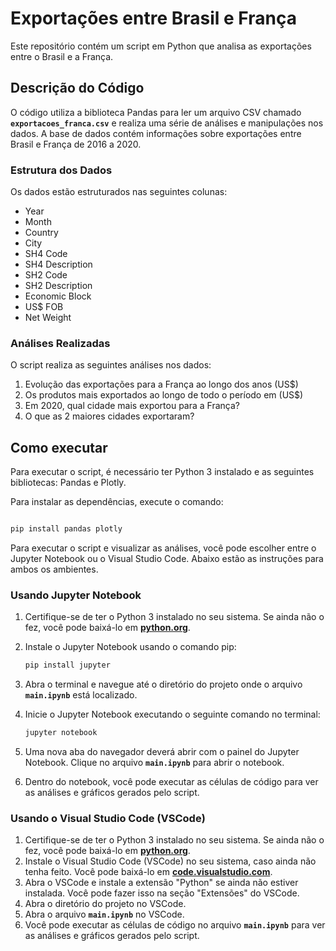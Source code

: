 # **Exportações entre Brasil e França**

Este repositório contém um script em Python que analisa as exportações entre o Brasil e a França.

## **Descrição do Código**

O código utiliza a biblioteca Pandas para ler um arquivo CSV chamado **`exportacoes_franca.csv`** e realiza uma série de análises e manipulações nos dados. A base de dados contém informações sobre exportações entre Brasil e França de 2016 a 2020.

### **Estrutura dos Dados**

Os dados estão estruturados nas seguintes colunas:

- Year
- Month
- Country
- City
- SH4 Code
- SH4 Description
- SH2 Code
- SH2 Description
- Economic Block
- US$ FOB
- Net Weight

### **Análises Realizadas**

O script realiza as seguintes análises nos dados:

1. Evolução das exportações para a França ao longo dos anos (US$)
2. Os produtos mais exportados ao longo de todo o período em (US$)
3. Em 2020, qual cidade mais exportou para a França?
4. O que as 2 maiores cidades exportaram?

## **Como executar**

Para executar o script, é necessário ter Python 3 instalado e as seguintes bibliotecas: Pandas e Plotly.

Para instalar as dependências, execute o comando:

```bash

pip install pandas plotly
```

Para executar o script e visualizar as análises, você pode escolher entre o Jupyter Notebook ou o Visual Studio Code. Abaixo estão as instruções para ambos os ambientes.

### **Usando Jupyter Notebook**

1. Certifique-se de ter o Python 3 instalado no seu sistema. Se ainda não o fez, você pode baixá-lo em **[python.org](https://www.python.org/downloads/)**.
2. Instale o Jupyter Notebook usando o comando pip:
    
    ```bash
    pip install jupyter
    ```
    
3. Abra o terminal e navegue até o diretório do projeto onde o arquivo **`main.ipynb`** está localizado.
4. Inicie o Jupyter Notebook executando o seguinte comando no terminal:
    
    ```bash
    jupyter notebook
    ```
    
5. Uma nova aba do navegador deverá abrir com o painel do Jupyter Notebook. Clique no arquivo **`main.ipynb`** para abrir o notebook.
6. Dentro do notebook, você pode executar as células de código para ver as análises e gráficos gerados pelo script.

### **Usando o Visual Studio Code (VSCode)**

1. Certifique-se de ter o Python 3 instalado no seu sistema. Se ainda não o fez, você pode baixá-lo em **[python.org](https://www.python.org/downloads/)**.
2. Instale o Visual Studio Code (VSCode) no seu sistema, caso ainda não tenha feito. Você pode baixá-lo em **[code.visualstudio.com](https://code.visualstudio.com/)**.
3. Abra o VSCode e instale a extensão "Python" se ainda não estiver instalada. Você pode fazer isso na seção "Extensões" do VSCode.
4. Abra o diretório do projeto no VSCode.
5. Abra o arquivo **`main.ipynb`** no VSCode.
6. Você pode executar as células de código no arquivo **`main.ipynb`** para ver as análises e gráficos gerados pelo script.
